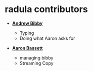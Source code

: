 radula contributors
============================================

* **[Andrew Bibby](https://github.com/bibby)**

  * Typing
  * Doing what Aaron asks for

* **[Aaron Bassett](https://github.com/magicrobotmonkey)**

  * managing bibby
  * Streaming Copy
